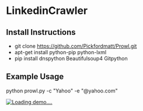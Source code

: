# LinkedinCrawler

## Install Instructions

* git clone https://github.com/Pickfordmatt/Prowl.git
* apt-get install python-pip python-lxml
* pip install dnspython Beautifulsoup4 Gitpython

## Example Usage

python prowl.py -c "Yahoo" -e "<fn><ln>@yahoo.com"

[![Loading demo....](https://j.gifs.com/gJ5J6D.gif)](https://www.youtube.com/watch?v=ZeIJW4dunUo)

